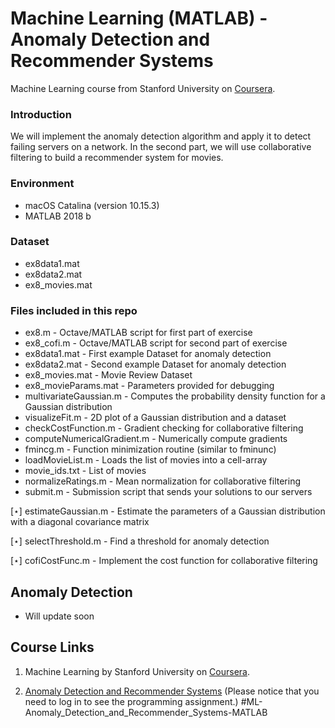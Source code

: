 # Machine Learning (MATLAB) - Anomaly Detection and Recommender Systems

Machine Learning course from Stanford University on [Coursera](https://www.coursera.org/learn/machine-learning/home/week/9).

### Introduction
We will implement the anomaly detection algorithm and apply it to detect failing servers on a network. In the second part, we will use collaborative filtering to build a recommender system for movies.

### Environment
- macOS Catalina (version 10.15.3)
- MATLAB 2018 b

### Dataset
- ex8data1.mat
- ex8data2.mat
- ex8_movies.mat

### Files included in this repo
- ex8.m - Octave/MATLAB script for first part of exercise
- ex8_cofi.m - Octave/MATLAB script for second part of exercise 
- ex8data1.mat - First example Dataset for anomaly detection 
- ex8data2.mat - Second example Dataset for anomaly detection
- ex8_movies.mat - Movie Review Dataset
- ex8_movieParams.mat - Parameters provided for debugging 
- multivariateGaussian.m - Computes the probability density function for a Gaussian distribution
- visualizeFit.m - 2D plot of a Gaussian distribution and a dataset 
- checkCostFunction.m - Gradient checking for collaborative filtering 
- computeNumericalGradient.m - Numerically compute gradients
- fmincg.m - Function minimization routine (similar to fminunc) 
- loadMovieList.m - Loads the list of movies into a cell-array
- movie_ids.txt - List of movies
- normalizeRatings.m - Mean normalization for collaborative filtering 
- submit.m - Submission script that sends your solutions to our servers 

[⋆] estimateGaussian.m - Estimate the parameters of a Gaussian distribution with a diagonal covariance matrix

[⋆] selectThreshold.m - Find a threshold for anomaly detection

[⋆] cofiCostFunc.m - Implement the cost function for collaborative filtering

## Anomaly Detection
* Will update soon

## Course Links 

1) Machine Learning by Stanford University on [Coursera](https://www.coursera.org/learn/machine-learning/home/week/9).

2) [Anomaly Detection and Recommender Systems](https://www.coursera.org/learn/machine-learning/home/week/9)
(Please notice that you need to log in to see the programming assignment.) #ML-Anomaly_Detection_and_Recommender_Systems-MATLAB